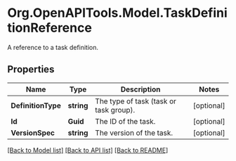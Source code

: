 # Org.OpenAPITools.Model.TaskDefinitionReference
A reference to a task definition.

## Properties

Name | Type | Description | Notes
------------ | ------------- | ------------- | -------------
**DefinitionType** | **string** | The type of task (task or task group). | [optional] 
**Id** | **Guid** | The ID of the task. | [optional] 
**VersionSpec** | **string** | The version of the task. | [optional] 

[[Back to Model list]](../README.md#documentation-for-models) [[Back to API list]](../README.md#documentation-for-api-endpoints) [[Back to README]](../README.md)

